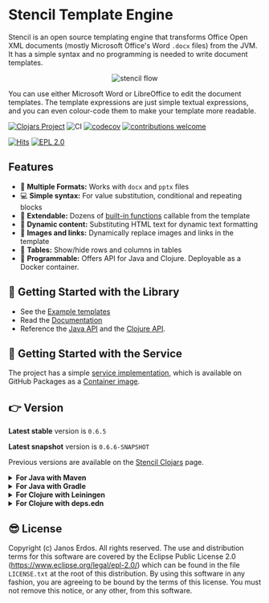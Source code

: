 # Stencil Template Engine

Stencil is an open source templating engine that transforms Office Open XML documents (mostly Microsoft
Office's Word `.docx` files) from the JVM. It has a simple syntax and no programming is needed to write document templates.

<p align="center"><img src="https://raw.githubusercontent.com/erdos/stencil/master/docs/graphics.svg?sanitize=true" alt="stencil flow"/></p>

You can use either Microsoft Word or LibreOffice to edit the document templates.
The template expressions are just simple textual expressions, and you can even colour-code
them to make your template more readable.

[![Clojars Project](https://img.shields.io/clojars/v/io.github.erdos/stencil-core.svg)](https://clojars.org/io.github.erdos/stencil-core)
![CI](https://github.com/erdos/stencil/actions/workflows/flow.yml/badge.svg)
[![codecov](https://codecov.io/gh/erdos/stencil/branch/master/graph/badge.svg)](https://codecov.io/gh/erdos/stencil)
[![contributions welcome](https://img.shields.io/badge/contributions-welcome-brightgreen.svg?style=flat)](https://github.com/erdos/stencil/issues)
<!-- [![HitCount](http://hits.dwyl.io/erdos/stencil.svg)](http://hits.dwyl.io/erdos/stencil) -->
[![Hits](https://hits.seeyoufarm.com/api/count/incr/badge.svg?url=https%3A%2F%2Fgithub.com%2Ferdos%2Fstencil&count_bg=%239F3DC8&title_bg=%23555555&icon=&icon_color=%23E7E7E7&title=hits&edge_flat=false)](https://hits.seeyoufarm.com)
[![EPL 2.0](https://img.shields.io/badge/License-EPL%202.0-red.svg)](https://www.eclipse.org/legal/epl-2.0/)


## Features

- 📄 **Multiple Formats:** Works with `docx` and `pptx` files
- 💻 **Simple syntax:** For value substitution, conditional and repeating blocks
- 🔧 **Extendable:** Dozens of [built-in functions](https://stencil.erdos.dev/Functions.html) callable from the template
- 📰 **Dynamic content:** Substituting HTML text for dynamic text formatting
- 🌄 **Images and links:** Dynamically replace images and links in the template
- 👀 **Tables:** Show/hide rows and columns in tables
- 📐 **Programmable:** Offers API for Java and Clojure. Deployable as a Docker container.

## 📖 Getting Started with the Library

- See the [Example templates](examples)
- Read the [Documentation](https://stencil.erdos.dev)
- Reference the [Java API](docs/GettingStarted.md#java-api) and the [Clojure API](docs/GettingStarted.md#clojure-api).

## 🐳 Getting Started with the Service

The project has a simple [service implementation](https://github.com/erdos/stencil/tree/master/service), which is available on GitHub Packages as a [Container image](https://github.com/users/erdos/packages/container/package/stencil).


## 👉 Version

**Latest stable** version is `0.6.5`

**Latest snapshot** version is `0.6.6-SNAPSHOT`

Previous versions are available on the [Stencil Clojars](https://clojars.org/io.github.erdos/stencil-core) page.

<details>
  <summary><b>For Java with Maven</b></summary>

  If you are using Maven, add the followings to your `pom.xml`:

  1. The dependency:

``` xml
<dependency>
  <groupId>io.github.erdos</groupId>
  <artifactId>stencil-core</artifactId>
  <version>0.6.5</version>
</dependency>
```

2. And the [Clojars](https://clojars.org) repository:

``` xml
<repository>
  <id>clojars.org</id>
  <url>https://repo.clojars.org</url>
</repository>
```  
</details>

<details>
  <summary><b>For Java with Gradle</b></summary>

  Add to the `dependencies` section of your `build.gradle` file: `implementation('io.github.erdos/stencil-core:0.6.5')`
  </details>

<details>
  <summary><b>For Clojure with Leiningen</b></summary>

  If you are using Leiningen, add the following to the `:dependencies` section of your `project.clj` file:
  
  `[io.github.erdos/stencil-core "0.6.5"]`
</details>

<details>
  <summary><b>For Clojure with deps.edn</b></summary>

  Add `io.github.erdos/stencil-core {:mvn/version "0.6.5"}`
</details>



## 😎 License

Copyright (c) Janos Erdos. All rights reserved. The use and distribution terms
for this software are covered by the Eclipse Public License 2.0
(https://www.eclipse.org/legal/epl-2.0/) which can be found in the file
`LICENSE.txt` at the root of this distribution. By using this software in any
fashion, you are agreeing to be bound by the terms of this license. You must not
remove this notice, or any other, from this software.
